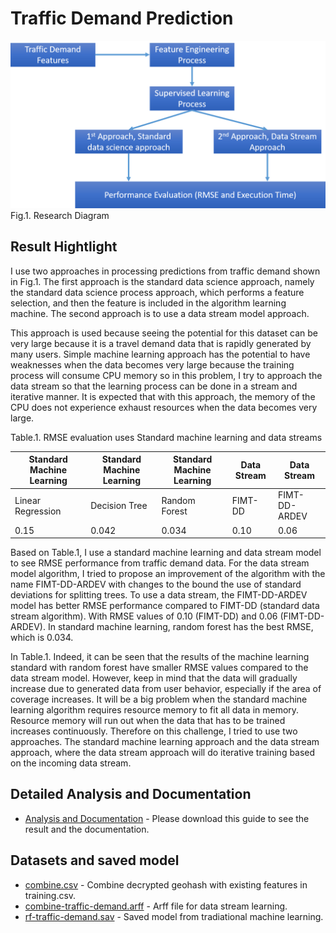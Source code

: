 # Traffic Demand Prediction
![](images/1-research-diagram.png)
Fig.1. Research Diagram

## Result Hightlight

I use two approaches in processing predictions from traffic demand shown in
Fig.1. The first approach is the standard data science approach, namely the
standard data science process approach, which performs a feature selection, and
then the feature is included in the algorithm learning machine. The second
approach is to use a data stream model approach.

This approach is used because seeing the potential for this dataset can be very
large because it is a travel demand data that is rapidly generated by many
users. Simple machine learning approach has the potential to have weaknesses
when the data becomes very large because the training process will consume CPU
memory so in this problem, I try to approach the data stream so that the
learning process can be done in a stream and iterative manner. It is expected
that with this approach, the memory of the CPU does not experience exhaust
resources when the data becomes very large.

Table.1. RMSE evaluation uses Standard machine learning and data streams

| Standard Machine Learning | Standard Machine Learning   |  Standard Machine Learning             |Data Stream         |  Data Stream             |
|---------------------------|---------------|---------------|---------|---------------|
| Linear Regression         | Decision Tree | Random Forest | FIMT-DD | FIMT-DD-ARDEV |
| 0.15                      | 0.042         | 0.034         | 0.10    | 0.06          |

Based on Table.1, I use a standard machine learning and data stream model to see
RMSE performance from traffic demand data. For the data stream model algorithm,
I tried to propose an improvement of the algorithm with the name FIMT-DD-ARDEV
with changes to the bound the use of standard deviations for splitting trees. To
use a data stream, the FIMT-DD-ARDEV model has better RMSE performance compared
to FIMT-DD (standard data stream algorithm). With RMSE values ​​of 0.10 (FIMT-DD)
and 0.06 (FIMT-DD-ARDEV). In standard machine learning, random forest has the
best RMSE, which is 0.034.

In Table.1. Indeed, it can be seen that the results of the machine learning
standard with random forest have smaller RMSE values ​​compared to the data stream
model. However, keep in mind that the data will gradually increase due to
generated data from user behavior, especially if the area of ​​coverage increases.
It will be a big problem when the standard machine learning algorithm requires
resource memory to fit all data in memory. Resource memory will run out when the
data that has to be trained increases continuously. Therefore on this challenge,
I tried to use two approaches. The standard machine learning approach and the
data stream approach, where the data stream approach will do iterative training
based on the incoming data stream.

## Detailed Analysis and Documentation
* [Analysis and Documentation](documentation/Analysis-and-documentation.pdf) - Please download this guide to see the result and the documentation.

## Datasets and saved model
* [combine.csv](https://www.dropbox.com/s/70kjg5jq5ergqd5/combine.csv?dl=0) - Combine decrypted geohash with existing features in training.csv.
* [combine-traffic-demand.arff](https://www.dropbox.com/s/imx4vhwd8ya1h0i/combine-traffic-demand.arff?dl=0) - Arff file for data stream learning.
* [rf-traffic-demand.sav](https://www.dropbox.com/s/lw62uvi937nbrcg/rf-traffic-demand.sav?dl=0) - Saved model from tradiational machine learning.
